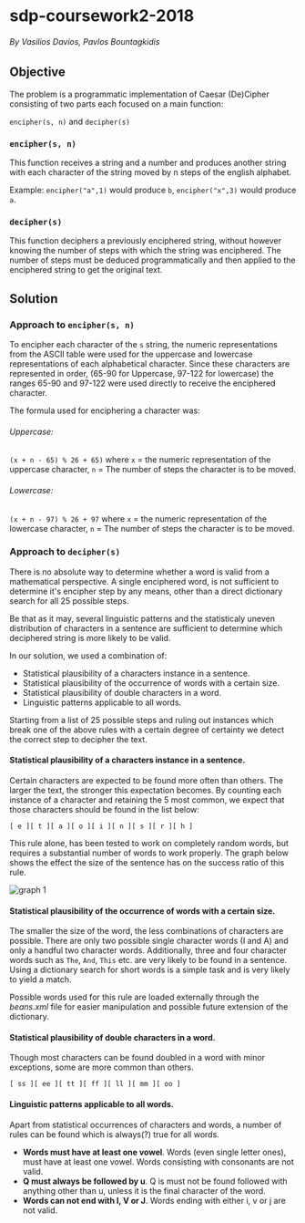 # sdp-coursework2-2018
###### By Vasilios Davios, Pavlos Bountagkidis

## Objective
The problem is a programmatic implementation of Caesar (De)Cipher consisting of two parts each focused on a main function:

```encipher(s, n)``` and ```decipher(s)```


### ```encipher(s, n)```
This function receives a string and a number and produces another string with each character of the string moved by n steps of the english alphabet.

Example: ```encipher("a",1)``` would produce ```b```, ```encipher("x",3)``` would produce ```a```.

### ```decipher(s)```
This function deciphers a previously enciphered string, without however knowing the number of steps with which the string was enciphered. The number of steps must be deduced programmatically and then applied to the enciphered string to get the original text.

## Solution

### Approach to ```encipher(s, n)```
To encipher each character of the ```s``` string, the numeric representations from the ASCII table were used for the uppercase and lowercase representations of each alphabetical character. Since these characters are represented in order, (65-90 for Uppercase, 97-122 for lowercase) the ranges 65-90 and 97-122 were used directly to receive the enciphered character.

The formula used for enciphering a character was:

###### Uppercase:
```(x + n - 65) % 26 + 65)``` where ```x``` = the numeric representation of the uppercase character, ```n``` = The number of steps the character is to be moved.

###### Lowercase:
```(x + n - 97) % 26 + 97``` where ```x``` = the numeric representation of the lowercase character, ```n``` = The number of steps the character is to be moved.

### Approach to ```decipher(s)```
There is no absolute way to determine whether a word is valid from a mathematical perspective. A single enciphered word, is not sufficient to determine it's encipher step by any means, other than a direct dictionary search for all 25 possible steps. 

Be that as it may, several linguistic patterns and the statisticaly uneven distribution of characters in a sentence are sufficient to determine which deciphered string is more likely to be valid.

In our solution, we used a combination of:

* Statistical plausibility of a characters instance in a sentence.
* Statistical plausibility of the occurrence of words with a certain size.
* Statistical plausibility of double characters in a word.
* Linguistic patterns applicable to all words. 

Starting from a list of 25 possible steps and ruling out instances which break one of the above rules with a certain degree of certainty we detect the correct step to decipher the text.

#### Statistical plausibility of a characters instance in a sentence.
Certain characters are expected to be found more often than others. The larger the text, the stronger this expectation becomes.
By counting each instance of a character and retaining the 5 most common, we expect that those characters should be found in the list below: 

`````[ e ][ t ][ a ][ o ][ i ][ n ][ s ][ r ][ h ]`````

This rule alone, has been tested to work on completely random words, but requires a substantial number of words to work properly.
The graph below shows the effect the size of the sentence has on the success ratio of this rule.

![graph 1](https://image.ibb.co/fwJyuc/graph1.png)


#### Statistical plausibility of the occurrence of words with a certain size.
The smaller the size of the word, the less combinations of characters are possible.
There are only two possible single character words (I and A) and only a handful two character words. Additionally, three and four character words such as `The`, `And`, `This` etc. are very likely to be found in a sentence. Using a dictionary search for short words is a simple task and is very likely to yield a match.

Possible words used for this rule are loaded externally through the _beans.xml_ file for easier manipulation and possible future extension of the dictionary.

#### Statistical plausibility of double characters in a word.
Though most characters can be found doubled in a word with minor exceptions, some are more common than others.

`[ ss ][ ee ][ tt ][ ff ][ ll ][ mm ][ oo ]`

#### Linguistic patterns applicable to all words.
Apart from statistical occurrences of characters and words, a number of rules can be found which is always(?) true for all words.

* **Words must have at least one vowel**. Words (even single letter ones), must have at least one vowel. Words consisting with consonants are not valid.
* **Q must always be followed by u**. Q is must not be found followed with anything other than u, unless it is the final character of the word.
* **Words can not end with I, V or J**. Words ending with either i, v or j are not valid.